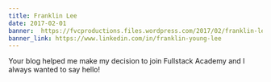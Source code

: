```yaml
---
title: Franklin Lee
date: 2017-02-01
banner:  https://fvcproductions.files.wordpress.com/2017/02/franklin-lee.jpg
banner_link: https://www.linkedin.com/in/franklin-young-lee
---
```


Your blog helped me make my decision to join Fullstack Academy and I always wanted to say hello!
